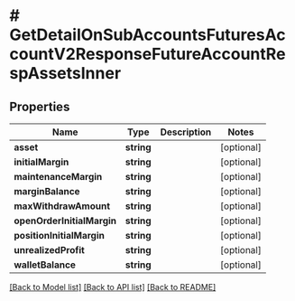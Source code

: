 # # GetDetailOnSubAccountsFuturesAccountV2ResponseFutureAccountRespAssetsInner

## Properties

Name | Type | Description | Notes
------------ | ------------- | ------------- | -------------
**asset** | **string** |  | [optional]
**initialMargin** | **string** |  | [optional]
**maintenanceMargin** | **string** |  | [optional]
**marginBalance** | **string** |  | [optional]
**maxWithdrawAmount** | **string** |  | [optional]
**openOrderInitialMargin** | **string** |  | [optional]
**positionInitialMargin** | **string** |  | [optional]
**unrealizedProfit** | **string** |  | [optional]
**walletBalance** | **string** |  | [optional]

[[Back to Model list]](../../README.md#models) [[Back to API list]](../../README.md#endpoints) [[Back to README]](../../README.md)
